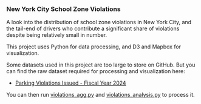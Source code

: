 ### New York City School Zone Violations

A look into the distribution of school zone violations in New York City, and the tail-end of drivers
who contribute a significant share of violations despite being relatively small in number. 


This project uses Python for data processing, and D3 and Mapbox for visualization. 

Some datasets used in this project are too large to store on GitHub. But you can find the raw dataset required for processing and visualization here:
* [Parking Violations Issued - Fiscal Year 2024](https://data.cityofnewyork.us/City-Government/Parking-Violations-Issued-Fiscal-Year-2024/pvqr-7yc4/about_data)

You can then run [violations_agg.py](https://github.com/m-cahana/nyc_camera_violations/blob/main/data/python/violations_agg.py) and [violations_analysis.py](https://github.com/m-cahana/nyc_camera_violations/blob/main/data/python/violations_analysis.py) to process it.

